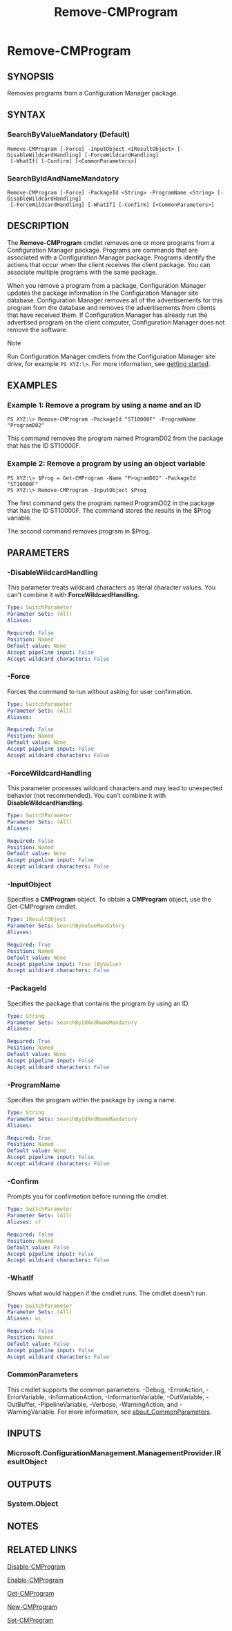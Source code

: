 ﻿---
description: Removes programs from a Configuration Manager package.
external help file: AdminUI.PS.dll-Help.xml
Module Name: ConfigurationManager
ms.date: 05/07/2019
schema: 2.0.0
title: Remove-CMProgram
---

# Remove-CMProgram

## SYNOPSIS
Removes programs from a Configuration Manager package.

## SYNTAX

### SearchByValueMandatory (Default)
```
Remove-CMProgram [-Force] -InputObject <IResultObject> [-DisableWildcardHandling] [-ForceWildcardHandling]
 [-WhatIf] [-Confirm] [<CommonParameters>]
```

### SearchByIdAndNameMandatory
```
Remove-CMProgram [-Force] -PackageId <String> -ProgramName <String> [-DisableWildcardHandling]
 [-ForceWildcardHandling] [-WhatIf] [-Confirm] [<CommonParameters>]
```

## DESCRIPTION
The **Remove-CMProgram** cmdlet removes one or more programs from a Configuration Manager package.
Programs are commands that are associated with a Configuration Manager package.
Programs identify the actions that occur when the client receives the client package.
You can associate multiple programs with the same package.

When you remove a program from a package, Configuration Manager updates the package information in the Configuration Manager site database.
Configuration Manager removes all of the advertisements for this program from the database and removes the advertisements from clients that have received them.
If Configuration Manager has already run the advertised program on the client computer, Configuration Manager does not remove the software.

> [!NOTE]
> Run Configuration Manager cmdlets from the Configuration Manager site drive, for example `PS XYZ:\>`. For more information, see [getting started](/powershell/sccm/overview).

## EXAMPLES

### Example 1: Remove a program by using a name and an ID
```
PS XYZ:\> Remove-CMProgram -PackageId "ST10000F" -ProgramName "ProgramD02"
```

This command removes the program named ProgramD02 from the package that has the ID ST10000F.

### Example 2: Remove a program by using an object variable
```
PS XYZ:\> $Prog = Get-CMProgram -Name "ProgramD02" -PackageId "ST10000F"
PS XYZ:\> Remove-CMProgram -InputObject $Prog
```

The first command gets the program named ProgramD02 in the package that has the ID ST10000F.
The command stores the results in the $Prog variable.

The second command removes program in $Prog.

## PARAMETERS

### -DisableWildcardHandling

This parameter treats wildcard characters as literal character values. You can't combine it with **ForceWildcardHandling**.

```yaml
Type: SwitchParameter
Parameter Sets: (All)
Aliases:

Required: False
Position: Named
Default value: None
Accept pipeline input: False
Accept wildcard characters: False
```

### -Force
Forces the command to run without asking for user confirmation.

```yaml
Type: SwitchParameter
Parameter Sets: (All)
Aliases:

Required: False
Position: Named
Default value: None
Accept pipeline input: False
Accept wildcard characters: False
```

### -ForceWildcardHandling

This parameter processes wildcard characters and may lead to unexpected behavior (not recommended). You can't combine it with **DisableWildcardHandling**.

```yaml
Type: SwitchParameter
Parameter Sets: (All)
Aliases:

Required: False
Position: Named
Default value: None
Accept pipeline input: False
Accept wildcard characters: False
```

### -InputObject
Specifies a **CMProgram** object.
To obtain a **CMProgram** object, use the Get-CMProgram cmdlet.

```yaml
Type: IResultObject
Parameter Sets: SearchByValueMandatory
Aliases:

Required: True
Position: Named
Default value: None
Accept pipeline input: True (ByValue)
Accept wildcard characters: False
```

### -PackageId
Specifies the package that contains the program by using an ID.

```yaml
Type: String
Parameter Sets: SearchByIdAndNameMandatory
Aliases:

Required: True
Position: Named
Default value: None
Accept pipeline input: False
Accept wildcard characters: False
```

### -ProgramName
Specifies the program within the package by using a name.

```yaml
Type: String
Parameter Sets: SearchByIdAndNameMandatory
Aliases:

Required: True
Position: Named
Default value: None
Accept pipeline input: False
Accept wildcard characters: False
```

### -Confirm
Prompts you for confirmation before running the cmdlet.

```yaml
Type: SwitchParameter
Parameter Sets: (All)
Aliases: cf

Required: False
Position: Named
Default value: False
Accept pipeline input: False
Accept wildcard characters: False
```

### -WhatIf

Shows what would happen if the cmdlet runs. The cmdlet doesn't run.

```yaml
Type: SwitchParameter
Parameter Sets: (All)
Aliases: wi

Required: False
Position: Named
Default value: False
Accept pipeline input: False
Accept wildcard characters: False
```

### CommonParameters
This cmdlet supports the common parameters: -Debug, -ErrorAction, -ErrorVariable, -InformationAction, -InformationVariable, -OutVariable, -OutBuffer, -PipelineVariable, -Verbose, -WarningAction, and -WarningVariable. For more information, see [about_CommonParameters](http://go.microsoft.com/fwlink/?LinkID=113216).

## INPUTS

### Microsoft.ConfigurationManagement.ManagementProvider.IResultObject

## OUTPUTS

### System.Object
## NOTES

## RELATED LINKS

[Disable-CMProgram](Disable-CMProgram.md)

[Enable-CMProgram](Enable-CMProgram.md)

[Get-CMProgram](Get-CMProgram.md)

[New-CMProgram](New-CMProgram.md)

[Set-CMProgram](Set-CMProgram.md)


